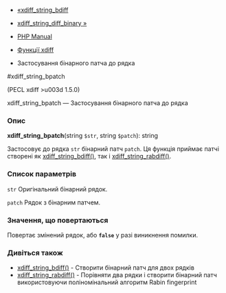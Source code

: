- [«xdiff_string_bdiff](function.xdiff-string-bdiff.md)
- [xdiff_string_diff_binary »](function.xdiff-string-diff-binary.md)

- [PHP Manual](index.md)
- [Функції xdiff](ref.xdiff.md)
- Застосування бінарного патча до рядка

#xdiff_string_bpatch

(PECL xdiff \>u003d 1.5.0)

xdiff_string_bpatch — Застосування бінарного патча до рядка

### Опис

**xdiff_string_bpatch**(string `$str`, string `$patch`): string

Застосовує до рядка `str` бінарний патч `patch`. Ця функція приймає
патчі створені як
[xdiff_string_bdiff()](function.xdiff-string-bdiff.md), так і
[xdiff_string_rabdiff()](function.xdiff-string-rabdiff.md).

### Список параметрів

`str`
Оригінальний бінарний рядок.

`patch`
Рядок з бінарним патчем.

### Значення, що повертаються

Повертає змінений рядок, або **`false`** у разі виникнення
помилки.

### Дивіться також

- [xdiff_string_bdiff()](function.xdiff-string-bdiff.md) - Створити
бінарний патч для двох рядків
- [xdiff_string_rabdiff()](function.xdiff-string-rabdiff.md) -
Порівняти два рядки і створити бінарний патч використовуючи
поліномінальний алгоритм Rabin fingerprint
